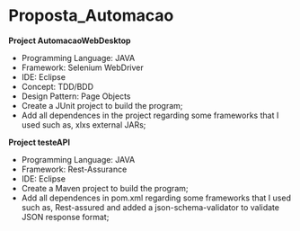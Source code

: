 # Proposta_Automacao

**Project AutomacaoWebDesktop**
- Programming Language: JAVA
- Framework: Selenium WebDriver
- IDE: Eclipse
- Concept: TDD/BDD
- Design Pattern: Page Objects
- Create a JUnit project to build the program;
- Add all dependences in the project regarding some frameworks that I used such as, xlxs external JARs;

**Project testeAPI**
- Programming Language: JAVA
- Framework: Rest-Assurance
- IDE: Eclipse
- Create a Maven project to build the program;
- Add all dependences in pom.xml regarding some frameworks that I used such as, Rest-assured and added a json-schema-validator to validate JSON response format;
